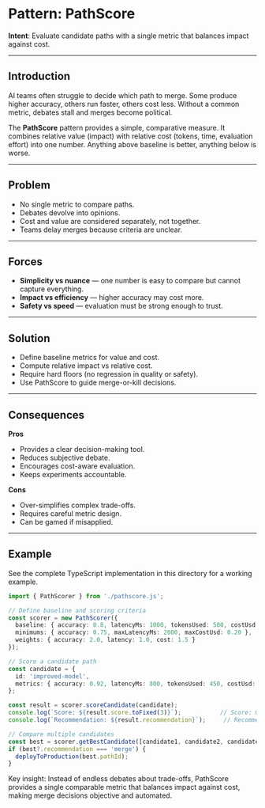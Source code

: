 # Pattern: PathScore

**Intent**: Evaluate candidate paths with a single metric that balances impact against cost.

---

## Introduction

AI teams often struggle to decide which path to merge. Some produce higher accuracy, others run faster, others cost less. Without a common metric, debates stall and merges become political.

The **PathScore** pattern provides a simple, comparative measure. It combines relative value (impact) with relative cost (tokens, time, evaluation effort) into one number. Anything above baseline is better, anything below is worse.

---

## Problem

- No single metric to compare paths.  
- Debates devolve into opinions.  
- Cost and value are considered separately, not together.  
- Teams delay merges because criteria are unclear.  

---

## Forces

- **Simplicity vs nuance** — one number is easy to compare but cannot capture everything.  
- **Impact vs efficiency** — higher accuracy may cost more.  
- **Safety vs speed** — evaluation must be strong enough to trust.  

---

## Solution

- Define baseline metrics for value and cost.  
- Compute relative impact vs relative cost.  
- Require hard floors (no regression in quality or safety).  
- Use PathScore to guide merge-or-kill decisions.  

---

## Consequences

**Pros**  
- Provides a clear decision-making tool.  
- Reduces subjective debate.  
- Encourages cost-aware evaluation.  
- Keeps experiments accountable.  

**Cons**  
- Over-simplifies complex trade-offs.  
- Requires careful metric design.  
- Can be gamed if misapplied.

---

## Example

See the complete TypeScript implementation in this directory for a working example.

```typescript
import { PathScorer } from './pathscore.js';

// Define baseline and scoring criteria
const scorer = new PathScorer({
  baseline: { accuracy: 0.8, latencyMs: 1000, tokensUsed: 500, costUsd: 0.10 },
  minimums: { accuracy: 0.75, maxLatencyMs: 2000, maxCostUsd: 0.20 },
  weights: { accuracy: 2.0, latency: 1.0, cost: 1.5 }
});

// Score a candidate path
const candidate = {
  id: 'improved-model',
  metrics: { accuracy: 0.92, latencyMs: 800, tokensUsed: 450, costUsd: 0.12 }
};

const result = scorer.scoreCandidate(candidate);
console.log(`Score: ${result.score.toFixed(3)}`);           // Score: 0.847
console.log(`Recommendation: ${result.recommendation}`);     // Recommendation: merge

// Compare multiple candidates
const best = scorer.getBestCandidate([candidate1, candidate2, candidate3]);
if (best?.recommendation === 'merge') {
  deployToProduction(best.pathId);
}
```

Key insight: Instead of endless debates about trade-offs, PathScore provides a single comparable metric that balances impact against cost, making merge decisions objective and automated.  
